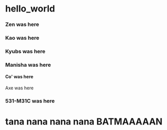 # hello_world

### Zen was here

### Kao was here

### Kyubs was here

### Manisha was here

#### Co' was here
Axe was here

### 531-M31C was here

# tana nana nana nana BATMAAAAAN #
